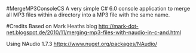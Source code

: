 #MergeMP3ConsoleCS
A very simple C# 6.0 console application to merge all MP3 files within a directory into a MP3 file with the same name.

#Credits
Based on Mark Heaths blog
http://mark-dot-net.blogspot.de/2010/11/merging-mp3-files-with-naudio-in-c-and.html

Using NAudio 1.7.3
https://www.nuget.org/packages/NAudio/